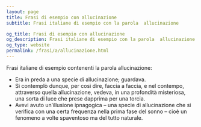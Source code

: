 ```yaml
---
layout: page
title: Frasi di esempio con allucinazione 
subtitle: Frasi italiane di esempio con la parola  allucinazione

og_title: Frasi di esempio con allucinazione 
og_description: Frasi italiane di esempio con la parola  allucinazione
og_type: website
permalink: /frasi/a/allucinazione.html
---
```


Frasi italiane di esempio contenenti la parola allucinazione:


- Era in preda a una specie di allucinazione; guardava.
- Si contemplò dunque, per così dire, faccia a faccia, e nel contempo, attraverso quella allucinazione, vedeva, in una profondità misteriosa, una sorta di luce che prese dapprima per una torcia.
- Avevi avuto un’illusione ipnagogica – una specie di allucinazione che si verifica con una certa frequenza nella prima fase del sonno – cioè un fenomeno a volte spaventoso ma del tutto naturale.
